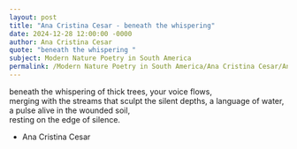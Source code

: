 ```yaml
---
layout: post
title: "Ana Cristina Cesar - beneath the whispering"
date: 2024-12-28 12:00:00 -0000
author: Ana Cristina Cesar
quote: "beneath the whispering "
subject: Modern Nature Poetry in South America
permalink: /Modern Nature Poetry in South America/Ana Cristina Cesar/Ana Cristina Cesar - beneath the whispering
---
```


beneath the whispering 
of thick trees, 
your voice flows,  
merging with the streams 
that sculpt the silent depths, 
a language of water,  
a pulse alive 
in the wounded soil,  
resting on the edge of silence.

- Ana Cristina Cesar
